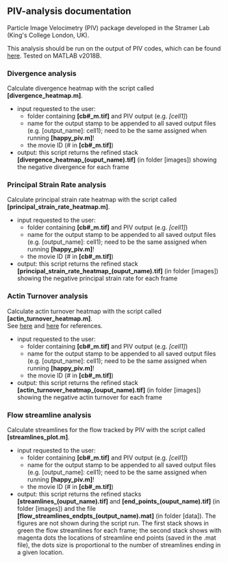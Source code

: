 ## PIV-analysis documentation

Particle Image Velocimetry (PIV) package developed in the Stramer Lab (King's College London, UK).

This analysis should be run on the output of PIV codes, which can be found [here](https://github.com/stemarcotti/PIV). Tested on MATLAB v2018B.

### Divergence analysis

Calculate divergence heatmap with the script called **[divergence_heatmap.m]**.

- input requested to the user:
  + folder containing **[cb#\_m.tif]** and PIV output (e.g. _[cell1]_)
  + name for the output stamp to be appended to all saved output files (e.g. [output_name]: cell1); need to be the same assigned when running **[happy_piv.m]**!
  + the movie ID (# in **[cb#\_m.tif]**)
- output: this script returns the refined stack **[divergence_heatmap_(ouput_name).tif]** (in folder [images]) showing the negative divergence for each frame

### Principal Strain Rate analysis

Calculate principal strain rate heatmap with the script called **[principal_strain_rate_heatmap.m]**.

- input requested to the user:
  + folder containing **[cb#\_m.tif]** and PIV output (e.g. _[cell1]_)
  + name for the output stamp to be appended to all saved output files (e.g. [output_name]: cell1); need to be the same assigned when running **[happy_piv.m]**!
  + the movie ID (# in **[cb#\_m.tif]**)
- output: this script returns the refined stack **[principal_strain_rate_heatmap_(ouput_name).tif]** (in folder [images]) showing the negative principal strain rate for each frame

### Actin Turnover analysis

Calculate actin turnover heatmap with the script called **[actin_turnover_heatmap.m]**.    
See [here](https://www.ncbi.nlm.nih.gov/pubmed/20485438) and [here](https://www.ncbi.nlm.nih.gov/pubmed/15210979) for references.

- input requested to the user:
  + folder containing **[cb#\_m.tif]** and PIV output (e.g. _[cell1]_)
  + name for the output stamp to be appended to all saved output files (e.g. [output_name]: cell1); need to be the same assigned when running **[happy_piv.m]**!
  + the movie ID (# in **[cb#\_m.tif]**)
- output: this script returns the refined stack **[actin_turnover_heatmap_(ouput_name).tif]** (in folder [images]) showing the negative actin turnover for each frame

### Flow streamline analysis

Calculate streamlines for the flow tracked by PIV with the script called **[streamlines_plot.m]**.

- input requested to the user:
  + folder containing **[cb#\_m.tif]** and PIV output (e.g. _[cell1]_)
  + name for the output stamp to be appended to all saved output files (e.g. [output_name]: cell1); need to be the same assigned when running **[happy_piv.m]**!
  + the movie ID (# in **[cb#\_m.tif]**)
- output: this script returns the refined stacks **[streamlines_(ouput_name).tif]** and **[end_points_(ouput_name).tif]** (in folder [images]) and the file **[flow_streamlines_endpts_(output_name).mat]** (in folder [data]). The figures are not shown during the script run. The first stack shows in green the flow streamlines for each frame; the second stack shows with magenta dots the locations of streamline end points (saved in the .mat file), the dots size is proportional to the number of streamlines ending in a given location.
